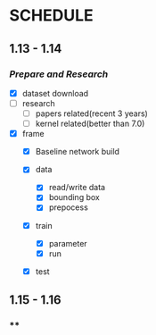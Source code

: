 # SCHEDULE

## 1.13 - 1.14

### *Prepare and Research*

- [x] dataset download
- [ ] research
  - [ ] papers related(recent 3 years)
  - [ ] kernel related(better than 7.0)
- [x] frame
  - [x] Baseline network build
  - [x] data
    - [x] read/write data
    - [x] bounding box
    - [x] prepocess
  - [x] train
    - [x] parameter 
    - [x] run
  - [x] test   


## 1.15 - 1.16
### **